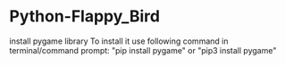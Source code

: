 # Python-Flappy_Bird

install pygame library
To install it use following command in terminal/command prompt: 
"pip install pygame"
or
"pip3 install pygame"
